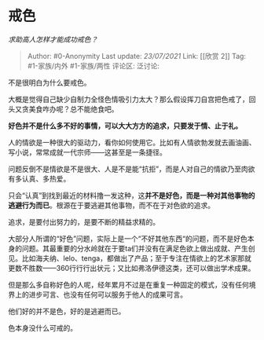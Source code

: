 # 戒色
*求助高人怎样才能成功戒色？*

> Author: #0-Anonymity
> Last update: *23/07/2021*
> Link: [[欣赏 2]]
> Tag: #1-家族/内外 #1-家族/两性
> 评论区:
> 泛讨论:

不是很明白为什么要戒色。

大概是觉得自己缺少自制力全怪色情吸引力太大？那么假设挥刀自宫把色戒了，回头又贪美食咋办呢？总不能绝食吧。

**好色并不是什么多不好的事情，可以大大方方的追求，只要发于情、止于礼。**

人的情欲是一种很大的驱动力，看你如何使用它。比如有人情欲勃发就去画油画、写小说，常常成就一代宗师——这甚至是一条捷径。

问题反倒不是情欲是不是很大、人是不是能“抗拒”，而是人对自己的情欲乃至肉欲有多认真、多热爱。

只会“认真”到找到最近的材料撸一发这种，这**并不是好色，而是一种对其他事物的逃避行为而已**。根源在于要逃避其他事物，而不在于对色欲的追求。

追求，是要付出努力的，是要不断的精益求精的。

大部分人所谓的“好色”问题，实际上是一个“不好其他东西“的问题，而不是好色本身的问题。其最重要的分水岭就在于要ta们并没有在满足色欲上做出成就、产生创见。比如海夫纳、lelo、tenga，都做出了产品；至于专注在情欲上的艺术家那就更数不胜数——360行行行出状元；又比如弗洛伊德这类，还可以做出学术成果。

但是那么多自称好色的人呢，经年累月不过是在重复一种固定的模式，没有任何境界上的进步可言、也没有任何可以服务于他人的成果可言。

他们好的并不是色，好的是逃避而已。

色本身没什么可戒的。
